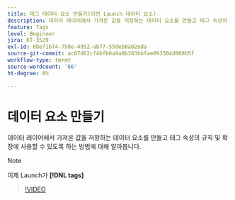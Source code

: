 ```yaml
---
title: 태그 데이터 요소 만들기(이전 Launch 데이터 요소)
description: 데이터 레이어에서 가져온 값을 저장하는 데이터 요소를 만들고 태그 속성의 규칙 및 확장에 사용할 수 있도록 하는 방법에 대해 알아봅니다.
feature: Tags
level: Beginner
jira: KT-3529
exl-id: 0be71b74-758e-4952-ab77-55deb8a02eda
source-git-commit: ac07d62cf4bfb6a9a8b383bbfae093304d008b5f
workflow-type: tm+mt
source-wordcount: '66'
ht-degree: 0%

---
```


# 데이터 요소 만들기

데이터 레이어에서 가져온 값을 저장하는 데이터 요소를 만들고 태그 속성의 규칙 및 확장에 사용할 수 있도록 하는 방법에 대해 알아봅니다.

>[!NOTE]
>
> 이제 Launch가 **[!DNL tags]**

>[!VIDEO](https://video.tv.adobe.com/v/28733/?quality=12&learn=on)
